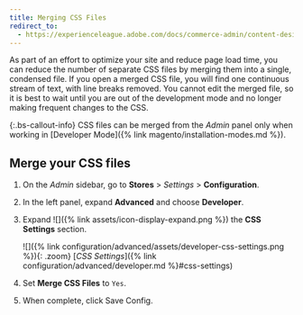 ```yaml
---
title: Merging CSS Files
redirect_to:
  - https://experienceleague.adobe.com/docs/commerce-admin/content-design/design/themes/theme-assets.html?lang=en#merge-css-files
---
```


As part of an effort to optimize your site and reduce page load time, you can reduce the number of separate CSS files by merging them into a single, condensed file. If you open a merged CSS file, you will find one continuous stream of text, with line breaks removed. You cannot edit the merged file, so it is best to wait until you are out of the development mode and no longer making frequent changes to the CSS.

{:.bs-callout-info}
CSS files can be merged from the _Admin_ panel only when working in [Developer Mode]({% link magento/installation-modes.md %}).

## Merge your CSS files

1. On the _Admin_ sidebar, go to **Stores** > _Settings_ > **Configuration**.

1. In the left panel, expand **Advanced** and choose **Developer**.

1. Expand ![]({% link assets/icon-display-expand.png %}) the **CSS Settings** section.

   ![]({% link configuration/advanced/assets/developer-css-settings.png %}){: .zoom}
   [*CSS Settings*]({% link configuration/advanced/developer.md %}#css-settings)

1. Set **Merge CSS Files** to `Yes`.

1. When complete, click <span class="btn">Save Config</span>.

